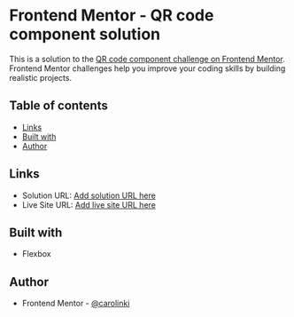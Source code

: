 # Frontend Mentor - QR code component solution

This is a solution to the [QR code component challenge on Frontend Mentor](https://www.frontendmentor.io/challenges/qr-code-component-iux_sIO_H). Frontend Mentor challenges help you improve your coding skills by building realistic projects.

## Table of contents

- [Links](#links)
- [Built with](#built-with)
- [Author](#author)

## Links

- Solution URL: [Add solution URL here](https://www.frontendmentor.io/solutions/qr-code-component-ugICHwZsEo)
- Live Site URL: [Add live site URL here](https://carolinki-qrcode-component.vercel.app/)

## Built with

- Flexbox

## Author

- Frontend Mentor - [@carolinki](https://www.frontendmentor.io/profile/carolinki)
